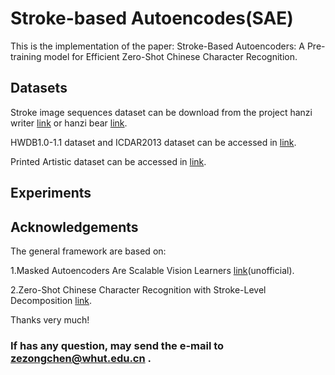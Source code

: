 # Stroke-based Autoencodes(SAE)
This is the implementation of the paper: Stroke-Based Autoencoders: A Pre-training model for Efficient Zero-Shot Chinese Character Recognition. 

## Datasets 
Stroke image sequences dataset can be download from the project hanzi writer  <a href="https://hanziwriter.org" target="_blank">link</a> or hanzi bear  <a href="https://github.com/ZongzeChen/Stroke-based-Autoencodes-SAE-/tree/main/Supplement" target="_blank">link</a>.

HWDB1.0-1.1 dataset and ICDAR2013 dataset can be accessed in <a href="http://www.nlpr.ia.ac.cn/databases/handwriting/Home.html" target="_blank">link</a>.

Printed Artistic dataset can be accessed in <a href="https://pan.baidu.com/s/1idbLAliUpsgB_IyuDS8EXg" target="_blank">link</a>.
## Experiments

## Acknowledgements

The general framework are based on:

1.Masked Autoencoders Are Scalable Vision Learners  <a href="https://github.com/pengzhiliang/MAE-pytorch" target="_blank">link</a>(unofficial).

2.Zero-Shot Chinese Character Recognition with Stroke-Level Decomposition  <a href="https://github.com/FudanVI/FudanOCR/tree/main/stroke-level-decomposition" target="_blank">link</a>.

Thanks very much!

### If has any question, may send the e-mail to zezongchen@whut.edu.cn .
